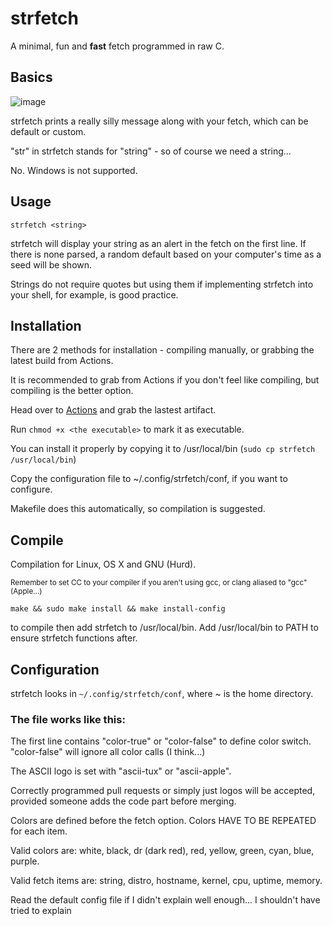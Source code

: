 # strfetch
A minimal, fun and **fast** fetch programmed in raw C.

## Basics
![image](.github/strfetch.png)

strfetch prints a really silly message along with your fetch, which can be default or custom.

"str" in strfetch stands for "string" - so of course we need a string...

No. Windows is not supported.

## Usage
`strfetch <string>`

strfetch will display your string as an alert in the fetch on the first line. If there is none parsed, a random default based on your computer's time as a seed will be shown.

Strings do not require quotes but using them if implementing strfetch into your shell, for example, is good practice. 

## Installation

There are 2 methods for installation - compiling manually, or grabbing the latest build from Actions.

It is recommended to grab from Actions if you don't feel like compiling, but compiling is the better option.

Head over to [Actions](https://github.com/stx3plus1/strfetch/actions/workflows/c-cpp.yml) and grab the lastest artifact.

Run `chmod +x <the executable>` to mark it as executable.

You can install it properly by copying it to /usr/local/bin (`sudo cp strfetch /usr/local/bin`)

Copy the configuration file to ~/.config/strfetch/conf, if you want to configure.

Makefile does this automatically, so compilation is suggested.
 
## Compile
Compilation for Linux, OS X and GNU (Hurd).

<sub>Remember to set CC to your compiler if you aren't using gcc, or clang aliased to "gcc" (Apple...)</sub>

`make && sudo make install && make install-config`

to compile then add strfetch to /usr/local/bin. Add /usr/local/bin to PATH to ensure strfetch functions after.

## Configuration

strfetch looks in `~/.config/strfetch/conf`, where ~ is the home directory.

### The file works like this:

The first line contains "color-true" or "color-false" to define color switch. "color-false" will ignore all color calls (I think...)

The ASCII logo is set with "ascii-tux" or "ascii-apple".

Correctly programmed pull requests or simply just logos will be accepted, provided someone adds the code part before merging.

Colors are defined before the fetch option. Colors HAVE TO BE REPEATED for each item.

Valid colors are: white, black, dr (dark red), red, yellow, green, cyan, blue, purple.

Valid fetch items are: string, distro, hostname, kernel, cpu, uptime, memory.

Read the default config file if I didn't explain well enough... I shouldn't have tried to explain

